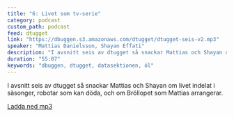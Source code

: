 ```yaml
---
title: "6: Livet som tv-serie"
category: podcast
custom_path: podcast
feed: dtugget
link: "https://dbuggen.s3.amazonaws.com/dtugget/dtugget-seis-v2.mp3"
speaker: "Mattias Danielsson, Shayan Effati"
description: "I avsnitt seis av dtugget så snackar Mattias och Shayan om livet indelat i säsonger, robotar som kan döda, och om Bröllopet som Mattias arrangerar."
duration: "55:07"
keywords: "dbuggen, dtugget, datasektionen, öl"
---
```

<script src="/audiojs/audio.min.js"></script>
<script>
  audiojs.events.ready(function() {
    var as = audiojs.createAll();
  });
</script>

I avsnitt seis av dtugget så snackar Mattias och Shayan om livet indelat i säsonger, robotar som kan döda, och om Bröllopet som Mattias arrangerar.

<audio src="{{ page.link }}" preload="auto"></audio>

<p class="center">
  <a class="center" href="{{ page.link }}">Ladda ned mp3</a>
</p>
